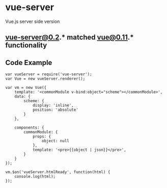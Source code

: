 # vue-server
Vue.js server side version


## vue-server@0.2.* matched vue@0.11.* functionality


## Code Example
```
var vueServer = require('vue-server');
var Vue = new vueServer.renderer();

var vm = new Vue({
    template: '<commonModule v-bind:object="scheme"></commonModule>',
    data: {
        scheme: {
            display: 'inline',
            position: 'absolute'
        }
    },

    components: {
        commonModule: {
            props: {
                object: null
            },
            template: '<pre>{{object | json}}</pre>',
        }
    }
});

vm.$on('vueServer.htmlReady', function(html) {
    console.log(html);
});
```
